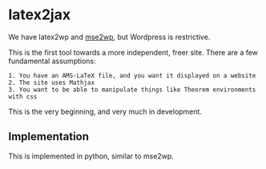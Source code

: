 latex2jax
=========

We have latex2wp and [mse2wp](http://github.com/davidlowryduda/mse2wp), but
Wordpress is restrictive.

This is the first tool towards a more independent, freer site. There are a few
fundamental assumptions:

    1. You have an AMS-LaTeX file, and you want it displayed on a website
    2. The site uses Mathjax
    3. You want to be able to manipulate things like Theorem environments with css

This is the very beginning, and very much in development.

Implementation
--------------

This is implemented in python, similar to mse2wp.
